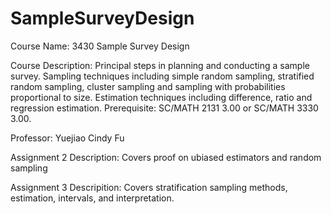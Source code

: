 # SampleSurveyDesign

Course Name: 3430 Sample Survey Design

Course Description: Principal steps in planning and conducting a sample survey. Sampling techniques including simple random sampling, stratified random sampling, cluster sampling and sampling with probabilities proportional to size. Estimation techniques including difference, ratio and regression estimation. Prerequisite: SC/MATH 2131 3.00 or SC/MATH 3330 3.00.


Professor: Yuejiao Cindy Fu

Assignment 2 Description: Covers proof on ubiased estimators and random sampling

Assignment 3 Descripition: Covers stratification sampling methods, estimation, intervals, and interpretation. 
